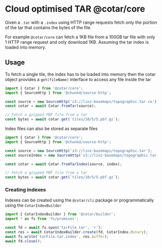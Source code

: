# Cloud optimised TAR @cotar/core

Given a `.tar` with a `.index` using HTTP range requests fetch only the portion of the tar that contains the bytes of the file.

For example `@cotar/core` can fetch a 1KB file from a 100GB tar file with only 1 HTTP range request and only download 1KB. Assuming the tar index is loaded into memory.

## Usage

To fetch a single tile, the index has to be loaded into memory then the cotar object provides a `get(fileName)` interface to access any file inside the tar

```typescript
import { Cotar } from '@cotar/core';
import { SourceHttp } from '@chunkd/source-http';

const source = new SourceHttp('s3://linz-basemaps/topographic.tar.co');
const cotar = await Cotar.fromTar(source);

// Fetch a gzipped PBF file from a tar
const bytes = await cotar.get(`tiles/10/5/5.pbf.gz`);
```

Index files can also be stored as separate files

```typescript
import { Cotar } from '@cotar/core';
import { SourceHttp } from '@chunkd/source-http';

const source = new SourceHttp('s3://linz-basemaps/topographic.tar');
const sourceIndex = new SourceHttp('s3://linz-basemaps/topographic.tar.index');

const cotar = await Cotar.fromTarIndex(source, index);

// Fetch a gzipped PBF file from a tar
const bytes = await cotar.get(`tiles/10/5/5.pbf.gz`);
```

### Creating indexes

Indexes can be created using the `@cotar/cli` package or programmatically using the `CotarIndexBuilder`

```typescript
import { CotarIndexBuilder } from '@cotar/builder';
import * as fs from 'fs/promises';

const fd = await fs.open('tarFile.tar', 'r');
const res = await CotarIndexBuilder.create(fd, CotarIndex.Binary);
await fs.write('tarFile.tar.index', res.buffer);
await fd.close();
```
